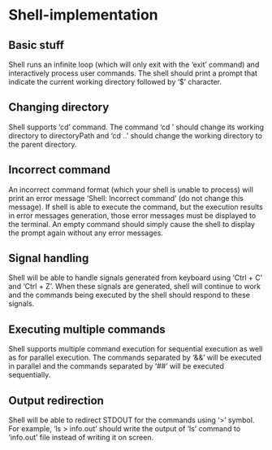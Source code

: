 # Shell-implementation
## Basic stuff
Shell runs an infinite loop (which will only exit with the ‘exit’ command) and interactively process user commands. The shell should print a prompt that indicate the current working directory followed by ‘$’ character.
## Changing directory
Shell supports ‘cd’ command. The command ‘cd <directoryPath>’ should change its working directory to directoryPath and ‘cd ..’ should change the working directory to the parent directory.
## Incorrect command
An incorrect command format (which your shell is unable to process) will print an error message ‘Shell: Incorrect command’ (do not change this message). If shell is able to execute the command, but the execution results in error messages generation, those error messages must be displayed to the terminal. An empty command should simply cause the shell to display the prompt again without any error messages.
## Signal handling
Shell will be able to handle signals generated from keyboard using ‘Ctrl + C’ and ‘Ctrl + Z’. When these signals are generated, shell will continue to work and the commands being executed by the shell should respond to these signals.
## Executing multiple commands
Shell supports multiple command execution for sequential execution as well as for parallel execution. The commands separated by ‘&&’ will be executed in parallel and the commands separated by ‘##’ will be executed sequentially.
## Output redirection
Shell will be able to redirect STDOUT for the commands using ‘>’ symbol. For example, ‘ls > info.out’ should write the output of ‘ls’ command to ‘info.out’ file instead of writing it on screen.
